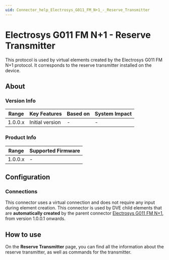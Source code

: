 ```yaml
---
uid: Connector_help_Electrosys_G011_FM_N+1_-_Reserve_Transmitter
---
```


# Electrosys G011 FM N+1 - Reserve Transmitter

This protocol is used by virtual elements created by the Electrosys G011 FM N+1 protocol. It corresponds to the reserve transmitter installed on the device.

## About

### Version Info

| **Range** | **Key Features** | **Based on** | **System Impact** |
|-----------|------------------|--------------|-------------------|
| 1.0.0.x   | Initial version  | \-           | \-                |

### Product Info

| Range     | Supported Firmware     |
|-----------|------------------------|
| 1.0.0.x   | \-                     |

## Configuration

### Connections

This connector uses a virtual connection and does not require any input during element creation. This connector is used by DVE child elements that are **automatically created** by the parent connector [Electrosys G011 FM N+1](xref:Connector_help_Electrosys_G011_FM_N%2B1), from version 1.0.0.1 onwards.

## How to use

On the **Reserve Transmitter** page, you can find all the information about the reserve transmitter, as well as commands for the transmitter.
